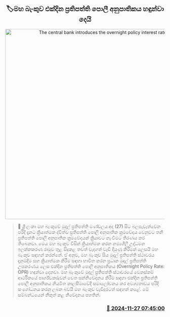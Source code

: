 <p align='center'><b><h2 align='center' title='The central bank introduces the overnight policy interest rate'>🏷මහ බැංකුව එක්දින ප්‍රතිපත්ති පොලී අනුපාතිකය හඳුන්වා දෙයි</h2></b></p>
<p align='center'><img src='https://helakuru.sgp1.cdn.digitaloceanspaces.com/esana/images/lib/central-bank[1].jpg' width='600' alt='The central bank introduces the overnight policy interest rate'></p>

>📝 ශ්‍රී ලංකා මහ බැංකුවේ මුදල් ප්‍රතිපත්ති මණ්ඩලය අද (27) සිට බලපැවැත්වෙන පරිදි දැනට ක්‍රියාත්මක ද්විත්ව ප්‍රතිපත්ති පොලී අනුපාතික ක්‍රමවේදය වෙනුවට තනි ප්‍රතිපත්ති පොලී අනුපාතික ක්‍රමවේදයක් ක්‍රියාවට නැංවීමට තීරණය කර තිබෙනවා.
මෙය මහ බැංකුව විසින් ක්‍රියාත්මක කරන නම්‍යශීලී උද්ධමන ඉලක්කකරණ රාමුව තුළ සිදුකළ තවත් වැදගත් වැඩි දියුණු කිරීමක් ලෙසයි මහ බැංකුව සඳහන් කරන්නේ.
ඒ අනුව, මහ බැංකුව සිය මුදල් ප්‍රතිපත්ති ස්ථාවරය දැනුම්දීම සහ ක්‍රියාත්මක කිරීම සඳහා භාවිත කරන ප්‍රධාන මුදල් ප්‍රතිපත්ති උපකරණය ලෙස එක්දින ප්‍රතිපත්ති පොලී අනුපාතිකය (Overnight Policy Rate: OPR) හඳුන්වා දෙනවා.
මහ බැංකුවේ මුදල් ප්‍රතිපත්ති ස්ථාවරයේ වෙනස්කම් ආර්ථිකයේ පාර්ශ්වකරුවන් වෙත සන්නිවේදනය කිරීම සඳහා එක්දින ප්‍රතිපත්ති පොලී අනුපාතිකය නියමිත කාලසීමාවේදී සමාලෝචනය කර අවශ්‍යතාවය පරිදි සංශෝධනය කරනු ලබන බවයි මහ බැංකුව වැඩිදුරටත් සඳහන් කළේ.
මේ සම්බන්ධයෙන් නිකුත් කළ නිවේදනය පහතින්. 
 


<h3 align='right'><a href='https://www.helakuru.lk/esana/p/105485/'>📅 2024-11-27 07:45:00</a></h3>

